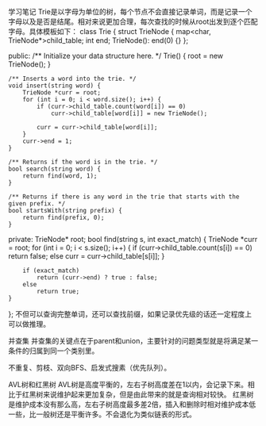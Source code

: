 学习笔记
Trie是以字母为单位的树，每个节点不会直接记录单词，而是记录一个字母以及是否是结尾。相对来说更加合理，每次查找的时候从root出发到逐个匹配字母。具体模板如下：
class Trie {
    struct TrieNode {
        map<char, TrieNode*>child_table;
        int end;
        TrieNode(): end(0) {}
    };
        
public:
    /** Initialize your data structure here. */
    Trie() {
        root = new TrieNode();
    }
    
    /** Inserts a word into the trie. */
    void insert(string word) {
        TrieNode *curr = root;
        for (int i = 0; i < word.size(); i++) {
            if (curr->child_table.count(word[i]) == 0)
                curr->child_table[word[i]] = new TrieNode();
                
            curr = curr->child_table[word[i]];                
        }
        curr->end = 1;
    }
    
    /** Returns if the word is in the trie. */
    bool search(string word) {
        return find(word, 1);
    }
    
    /** Returns if there is any word in the trie that starts with the given prefix. */
    bool startsWith(string prefix) {
        return find(prefix, 0);
    }
private:
    TrieNode* root;
    bool find(string s, int exact_match) {
        TrieNode *curr = root;
        for (int i = 0; i < s.size(); i++) {
            if (curr->child_table.count(s[i]) == 0)
                return false;
            else
                curr = curr->child_table[s[i]];
        }
        
        if (exact_match)
            return (curr->end) ? true : false;
        else
            return true;
    }
};
不但可以查询完整单词，还可以查找前缀，如果记录优先级的话还一定程度上可以做推理。

并查集
并查集的关键点在于parent和union，主要针对的问题类型就是将满足某一条件的归属到同一个类别里。

不重复、剪枝、双向BFS、启发式搜素（优先队列）。

AVL树和红黑树
AVL树是高度平衡的，左右子树高度差在1以内，会记录下来。相比于红黑树来说维护起来更加复杂，但是由此带来的就是查询相对较快。
红黑树是维护成本没有那么高，左右子树高度最多差2倍，插入和删除时相对维护成本低一些，比一般树还是平衡许多。不会退化为类似链表的形式。

